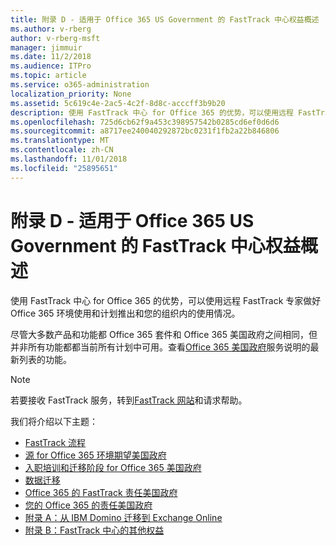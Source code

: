 ```yaml
---
title: 附录 D - 适用于 Office 365 US Government 的 FastTrack 中心权益概述
ms.author: v-rberg
author: v-rberg-msft
manager: jimmuir
ms.date: 11/2/2018
ms.audience: ITPro
ms.topic: article
ms.service: o365-administration
localization_priority: None
ms.assetid: 5c619c4e-2ac5-4c2f-8d8c-acccff3b9b20
description: 使用 FastTrack 中心 for Office 365 的优势，可以使用远程 FastTrack 专家做好 Office 365 环境使用和计划推出和您的组织内的使用情况。
ms.openlocfilehash: 725d6cb62f9a453c398957542b0285cd6ef0d6d6
ms.sourcegitcommit: a8717ee240040292872bc0231f1fb2a22b846806
ms.translationtype: MT
ms.contentlocale: zh-CN
ms.lasthandoff: 11/01/2018
ms.locfileid: "25895651"
---
```

# <a name="appendix-d---fasttrack-center-benefit-overview-for-office-365-us-government"></a>附录 D - 适用于 Office 365 US Government 的 FastTrack 中心权益概述

使用 FastTrack 中心 for Office 365 的优势，可以使用远程 FastTrack 专家做好 Office 365 环境使用和计划推出和您的组织内的使用情况。 
  
尽管大多数产品和功能都 Office 365 套件和 Office 365 美国政府之间相同，但并非所有功能都都当前所有计划中可用。查看[Office 365 美国政府](https://aka.ms/aboutgovcloud)服务说明的最新列表的功能。

> [!NOTE]
> 若要接收 FastTrack 服务，转到[FastTrack 网站](https://go.microsoft.com/fwlink/?linkid=780698)和请求帮助。  

我们将介绍以下主题：
- [FastTrack 流程](O365-fasttrack-process.md) 
- [源 for Office 365 环境期望美国政府](US-Gov-appendix-source-environment-expectations.md)   
- [入职培训和迁移阶段 for Office 365 美国政府](US-Gov-appendix-onboarding-and-migration.md)
- [数据迁移](O365-data-migration.md)    
- [Office 365 的 FastTrack 责任美国政府](US-Gov-appendix-fasttrack-responsibilities.md)   
- [您的 Office 365 的责任美国政府](US-Gov-appendix-your-responsibilities.md) 
- [附录 A：从 IBM Domino 迁移到 Exchange Online](O365-from-ibm-domino-to-exchange-online.md)   
- [附录 B：FastTrack 中心的其他权益](O365-fasttrack-additional-benefits.md)


